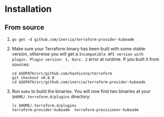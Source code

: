 # Installation

## From source

1.  `go get -d github.com/inercia/terraform-provider-kubeadm`

2.  Make sure your Terraform binary has been built with some stable version,
    otherwise you will get a
    `Incompatible API version with plugin. Plugin version: 1, Ours: 2`
    error at runtime. If you built it from sources:
    ```
    cd $GOPATH/src/github.com/hashicorp/terraform
    git checkout v0.8.0
    cd $GOPATH/src/github.com/inercia/terraform-provider-kubeadm
    ```
3.  Run `make` to build the binaries. You will now find two binaries
at your `$HOME/.terraform.d/plugins` directory:
    ```
    ls $HOME/.terraform.d/plugins
    terraform-provider-kubeadm  terraform-provisioner-kubeadm
    ```
